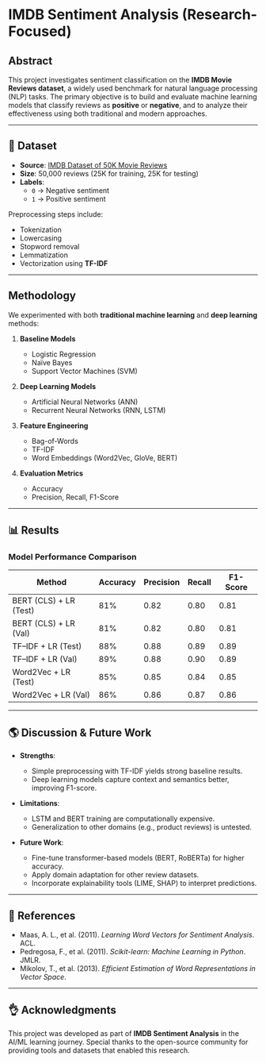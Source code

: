 # IMDB Sentiment Analysis (Research-Focused)

## Abstract
This project investigates sentiment classification on the **IMDB Movie Reviews dataset**, a widely used benchmark for natural language processing (NLP) tasks. The primary objective is to build and evaluate machine learning models that classify reviews as **positive** or **negative**, and to analyze their effectiveness using both traditional and modern approaches.

---

## 📂 Dataset
- **Source**: [IMDB Dataset of 50K Movie Reviews](https://ai.stanford.edu/~amaas/data/sentiment/)  
- **Size**: 50,000 reviews (25K for training, 25K for testing)  
- **Labels**:  
  - `0` → Negative sentiment  
  - `1` → Positive sentiment  

Preprocessing steps include:
- Tokenization  
- Lowercasing  
- Stopword removal  
- Lemmatization  
- Vectorization using **TF-IDF**  

---

## Methodology
We experimented with both **traditional machine learning** and **deep learning** methods:

1. **Baseline Models**
   - Logistic Regression  
   - Naïve Bayes  
   - Support Vector Machines (SVM)  

2. **Deep Learning Models**
   - Artificial Neural Networks (ANN)  
   - Recurrent Neural Networks (RNN, LSTM)  

3. **Feature Engineering**
   - Bag-of-Words  
   - TF-IDF  
   - Word Embeddings (Word2Vec, GloVe, BERT)  

4. **Evaluation Metrics**
   - Accuracy  
   - Precision, Recall, F1-Score  

---

## 📊 Results

### Model Performance Comparison

| Method                  | Accuracy | Precision | Recall | F1-Score |
|-------------------------|----------|-----------|--------|----------|
| BERT (CLS) + LR (Test) | 81%     | 0.82      | 0.80   | 0.81     |
| BERT (CLS) + LR (Val)           | 81%     | 0.82      | 0.80   | 0.81     |
| TF–IDF + LR (Test)  | 88%     | 0.88      | 0.89   | 0.89     |
| TF–IDF + LR (Val)  | 89%     | 0.88      | 0.90   | 0.89     |
| Word2Vec + LR (Test)   | 85%     | 0.85      | 0.84   | 0.85     |
| Word2Vec + LR (Val)   | 86%     | 0.86      | 0.87   | 0.86     |


---

## 🌎 Discussion & Future Work
- **Strengths**:  
  - Simple preprocessing with TF-IDF yields strong baseline results.  
  - Deep learning models capture context and semantics better, improving F1-score.  

- **Limitations**:  
  - LSTM and BERT training are computationally expensive.  
  - Generalization to other domains (e.g., product reviews) is untested.  

- **Future Work**:  
  - Fine-tune transformer-based models (BERT, RoBERTa) for higher accuracy.  
  - Apply domain adaptation for other review datasets.  
  - Incorporate explainability tools (LIME, SHAP) to interpret predictions.  

---


## 📍 References
- Maas, A. L., et al. (2011). *Learning Word Vectors for Sentiment Analysis*. ACL.  
- Pedregosa, F., et al. (2011). *Scikit-learn: Machine Learning in Python*. JMLR.  
- Mikolov, T., et al. (2013). *Efficient Estimation of Word Representations in Vector Space*.  

---

## 👌 Acknowledgments
This project was developed as part of **IMDB Sentiment Analysis** in the AI/ML learning journey. Special thanks to the open-source community for providing tools and datasets that enabled this research.

